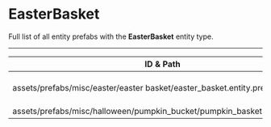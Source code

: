 # EasterBasket
Full list of all <Badge type="warning" text="2"/> entity prefabs with the **EasterBasket** entity type.

---
| ID & Path |
| --- |
| <a href="#557749706"><Badge id="557749706" type="tip" text="#"/></a> <Badge type="tip" text="557749706"/> <br> assets/prefabs/misc/easter/easter basket/easter_basket.entity.prefab |
| <a href="#2763047865"><Badge id="2763047865" type="tip" text="#"/></a> <Badge type="tip" text="2763047865"/> <br> assets/prefabs/misc/halloween/pumpkin_bucket/pumpkin_basket.entity.prefab |
